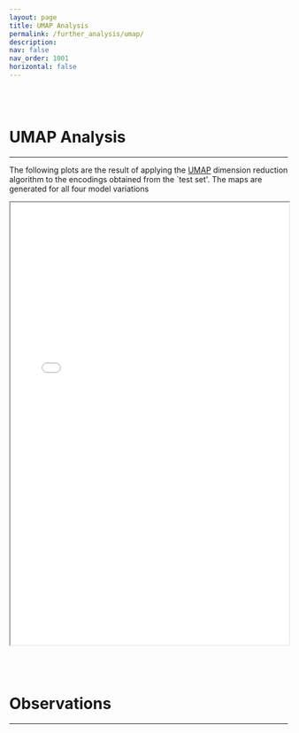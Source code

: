 ```yaml
---
layout: page
title: UMAP Analysis
permalink: /further_analysis/umap/
description: 
nav: false
nav_order: 1001
horizontal: false
---
```


<br/><br/>

# **UMAP Analysis**
---

The following plots are the result of applying the [UMAP](https://umap-learn.readthedocs.io/en/latest/) dimension reduction 
algorithm to the encodings obtained from the `test set'. The maps are generated for all four model variations


<iframe src="{{ site.baseurl }}/assets/additional/umaps/umap_tabs.html" width="100%" height="800px"></iframe>

<br/><br/>

# **Observations**
---
